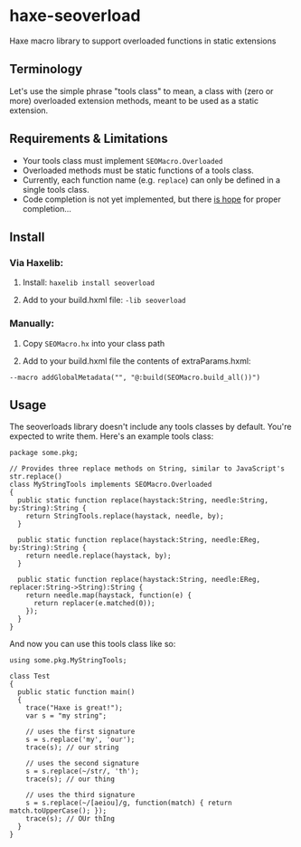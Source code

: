 # haxe-seoverload
Haxe macro library to support overloaded functions in static extensions

## Terminology

Let's use the simple phrase "tools class" to mean, a class with (zero or more) overloaded extension methods,
meant to be used as a static extension.

## Requirements & Limitations

- Your tools class must implement `SEOMacro.Overloaded`
- Overloaded methods must be static functions of a tools class.
- Currently, each function name (e.g. `replace`) can only be defined in a single tools class.
- Code completion is not yet implemented, but there [is hope](https://twitter.com/Jeff__Ward/status/1014891629612707842) for proper completion...

## Install

### Via Haxelib:

1) Install: `haxelib install seoverload`

2) Add to your build.hxml file: `-lib seoverload`

### Manually:

1) Copy `SEOMacro.hx` into your class path

2) Add to your build.hxml file the contents of extraParams.hxml:

```
--macro addGlobalMetadata("", "@:build(SEOMacro.build_all())")
```

## Usage

The seoverloads library doesn't include any tools classes by default. You're expected
to write them. Here's an example tools class:

```
package some.pkg;

// Provides three replace methods on String, similar to JavaScript's str.replace()
class MyStringTools implements SEOMacro.Overloaded
{
  public static function replace(haystack:String, needle:String, by:String):String {
    return StringTools.replace(haystack, needle, by);
  }

  public static function replace(haystack:String, needle:EReg, by:String):String {
    return needle.replace(haystack, by);
  }

  public static function replace(haystack:String, needle:EReg, replacer:String->String):String {
    return needle.map(haystack, function(e) {
      return replacer(e.matched(0));
    });
  }
}
```

And now you can use this tools class like so:

```
using some.pkg.MyStringTools;

class Test
{
  public static function main()
  {
    trace("Haxe is great!");
    var s = "my string";

    // uses the first signature
    s = s.replace('my', 'our');
    trace(s); // our string

    // uses the second signature
    s = s.replace(~/str/, 'th');
    trace(s); // our thing

    // uses the third signature
    s = s.replace(~/[aeiou]/g, function(match) { return match.toUpperCase(); });
    trace(s); // OUr thIng
  }
}
```
